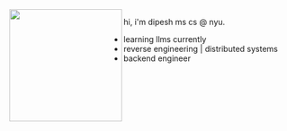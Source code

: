 <img align="left" height="200" src="https://media.giphy.com/media/ao9DUiTKH60XS/giphy.gif"/>

hi, i'm dipesh
ms cs @ nyu.

- learning llms currently
- reverse engineering | distributed systems
- backend engineer 
